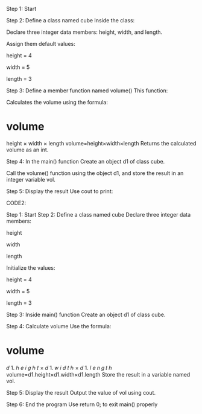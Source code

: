 Step 1: Start

Step 2: Define a class named cube
Inside the class:

Declare three integer data members: height, width, and length.

Assign them default values:

height = 4

width = 5

length = 3

Step 3: Define a member function named volume()
This function:

Calculates the volume using the formula:

volume
=
height
×
width
×
length
volume=height×width×length
Returns the calculated volume as an int.

Step 4: In the main() function
Create an object d1 of class cube.

Call the volume() function using the object d1, and store the result in an integer variable vol.

Step 5: Display the result
Use cout to print:



CODE2:

Step 1: Start
Step 2: Define a class named cube
Declare three integer data members:

height

width

length

Initialize the values:

height = 4

width = 5

length = 3

Step 3: Inside main() function
Create an object d1 of class cube.

Step 4: Calculate volume
Use the formula:

volume
=
𝑑
1.
ℎ
𝑒
𝑖
𝑔
ℎ
𝑡
×
𝑑
1.
𝑤
𝑖
𝑑
𝑡
ℎ
×
𝑑
1.
𝑙
𝑒
𝑛
𝑔
𝑡
ℎ
volume=d1.height×d1.width×d1.length
Store the result in a variable named vol.

Step 5: Display the result
Output the value of vol using cout.

Step 6: End the program
Use return 0; to exit main() properly
